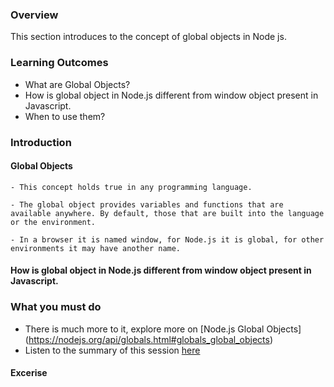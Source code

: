 ### Overview

This section introduces to the concept of global objects in Node js.

### Learning Outcomes
- What are Global Objects?
- How is global object in Node.js different from window object present in Javascript.
- When to use them?


### Introduction

#### Global Objects
	- This concept holds true in any programming language.
  
    - The global object provides variables and functions that are available anywhere. By default, those that are built into the language or the environment.
  
    - In a browser it is named window, for Node.js it is global, for other environments it may have another name.
   
#### How is global object in Node.js different from window object present in Javascript.
   
### What you must do
- There is much more to it, explore more on [Node.js Global Objects] (https://nodejs.org/api/globals.html#globals_global_objects)
- Listen to the summary of this session [here](https://www.youtube.com/watch?v=jn8PZNBmKm0&t=7s)

#### Excerise

